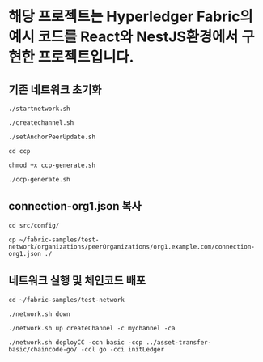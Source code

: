 # 해당 프로젝트는 Hyperledger Fabric의 예시 코드를 React와 NestJS환경에서 구현한 프로젝트입니다.
## 기존 네트워크 초기화
```
./startnetwork.sh
```
```
./createchannel.sh
```
```
./setAnchorPeerUpdate.sh
```
```
cd ccp
```
```
chmod +x ccp-generate.sh
```
```
./ccp-generate.sh
```

## connection-org1.json 복사
```
cd src/config/
```
```
cp ~/fabric-samples/test-network/organizations/peerOrganizations/org1.example.com/connection-org1.json ./
```

## 네트워크 실행 및 체인코드 배포
```
cd ~/fabric-samples/test-network
```
```
./network.sh down
```
```
./network.sh up createChannel -c mychannel -ca
```
```
./network.sh deployCC -ccn basic -ccp ../asset-transfer-basic/chaincode-go/ -ccl go -cci initLedger
```
